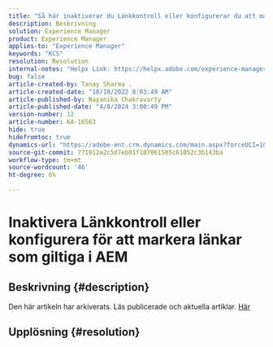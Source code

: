 ```yaml
---
title: "Så här inaktiverar du Länkkontroll eller konfigurerar du att markera länkar som giltiga i AEM"
description: Beskrivning
solution: Experience Manager
product: Experience Manager
applies-to: "Experience Manager"
keywords: "KCS"
resolution: Resolution
internal-notes: "Helpx Link: https://helpx.adobe.com/experience-manager/kb/how-to-configure-linkchecker-tomark-alllinks-asvalid.html"
bug: false
article-created-by: Tanay Sharma .
article-created-date: "10/18/2022 8:03:49 AM"
article-published-by: Nayanika Chakravarty
article-published-date: "4/8/2024 3:00:49 PM"
version-number: 12
article-number: KA-16563
hide: true
hidefromtoc: true
dynamics-url: "https://adobe-ent.crm.dynamics.com/main.aspx?forceUCI=1&pagetype=entityrecord&etn=knowledgearticle&id=25976761-bb4e-ed11-bba2-0022480868ff"
source-git-commit: 771812a2c5d7eb01f187061505c61052c3b143ba
workflow-type: tm+mt
source-wordcount: '46'
ht-degree: 6%

---
```


# Inaktivera Länkkontroll eller konfigurera för att markera länkar som giltiga i AEM

## Beskrivning {#description}

Den här artikeln har arkiverats. Läs publicerade och aktuella artiklar. [Här](https://experienceleague.adobe.com/search.html#sort=relevancy)

## Upplösning {#resolution}

